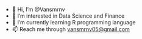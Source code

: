 - 👋 Hi, I’m @Vansmrnv
- 👀 I’m interested in Data Science and Finance
- 🌱 I’m currently learning R programming language
- 📫 Reach me through vansmrnv05@gmail.com

<!---
Vansmrnv/Vansmrnv is a ✨ special ✨ repository because its `README.md` (this file) appears on your GitHub profile.
You can click the Preview link to take a look at your changes.
--->
